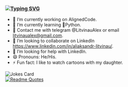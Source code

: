 ### [![Typing SVG](https://readme-typing-svg.herokuapp.com?color=%125b37CF7&lines=Howdy,+my+friends!+👋+ )](https://git.io/typing-svg)
- 🔭 I’m currently working on AlignedCode.
- 🌱 I’m currently learning 🐍Python.
- 📲 Contact me with telegram @LitvinauAlex or email litvinaualex@gmail.com.
- 👯 I’m looking to collaborate on LinkedIn https://www.linkedin.com/in/aliaksandr-litvinau/.
- 🤔 I’m looking for help with LinkedIn.
- 😄 Pronouns: He/His.
- ⚡ Fun fact: I like to watch cartoons with my daughter.


![Jokes Card](https://readme-jokes.vercel.app/api)  
[![Readme Quotes](https://quotes-github-readme.vercel.app/api?type=horizontal&theme=dark)](https://github.com/piyushsuthar/github-readme-quotes)
